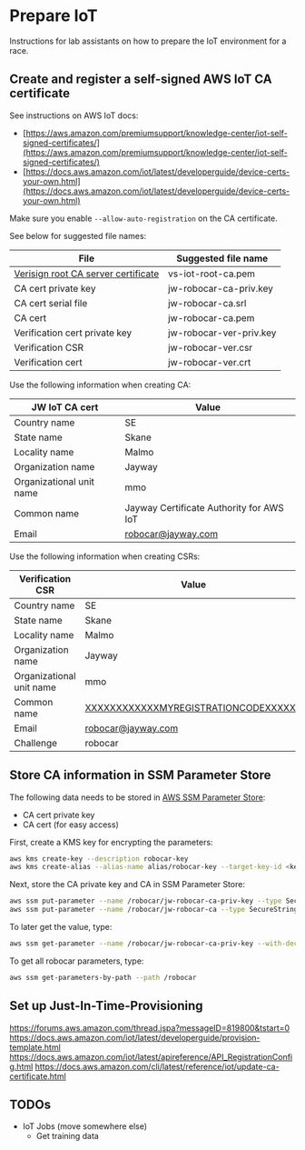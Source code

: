 # Prepare IoT

Instructions for lab assistants on how to prepare the IoT environment for a race.

## Create and register a self-signed AWS IoT CA certificate

See instructions on AWS IoT docs:
- [https://aws.amazon.com/premiumsupport/knowledge-center/iot-self-signed-certificates/](https://aws.amazon.com/premiumsupport/knowledge-center/iot-self-signed-certificates/)
- [https://docs.aws.amazon.com/iot/latest/developerguide/device-certs-your-own.html](https://docs.aws.amazon.com/iot/latest/developerguide/device-certs-your-own.html)

Make sure you enable `--allow-auto-registration` on the CA certificate.

See below for suggested file names:

| File | Suggested file name |
| -------------------- | ----- |
| [Verisign root CA server certificate](https://www.symantec.com/content/en/us/enterprise/verisign/roots/VeriSign-Class%203-Public-Primary-Certification-Authority-G5.pem) | vs-iot-root-ca.pem |
| CA cert private key | jw-robocar-ca-priv.key |
| CA cert serial file | jw-robocar-ca.srl      |
| CA cert             | jw-robocar-ca.pem      |
| Verification cert private key | jw-robocar-ver-priv.key |
| Verification CSR              | jw-robocar-ver.csr      |
| Verification cert             | jw-robocar-ver.crt      |

Use the following information when creating CA:

| JW IoT CA cert           | Value  |
| ------------------------ | ------ |
| Country name             | SE     |
| State name               | Skane  |
| Locality name            | Malmo  |
| Organization name        | Jayway |
| Organizational unit name | mmo    |
| Common name              | Jayway Certificate Authority for AWS IoT |
| Email                    | robocar@jayway.com |

Use the following information when creating CSRs:

| Verification CSR         | Value  |
| ------------------------ | -------|
| Country name             | SE     |
| State name               | Skane  |
| Locality name            | Malmo  |
| Organization name        | Jayway |
| Organizational unit name | mmo    |
| Common name              | [XXXXXXXXXXXXMYREGISTRATIONCODEXXXXXX](http://docs.aws.amazon.com/cli/latest/reference/iot/get-registration-code.html) |
| Email                    | robocar@jayway.com |
| Challenge                | robocar            |

## Store CA information in SSM Parameter Store

The following data needs to be stored in [AWS SSM Parameter Store](https://aws.amazon.com/systems-manager/):
- CA cert private key
- CA cert (for easy access)

First, create a KMS key for encrypting the parameters:
```bash
aws kms create-key --description robocar-key
aws kms create-alias --alias-name alias/robocar-key --target-key-id <key id from output>
```

Next, store the CA private key and CA in SSM Parameter Store:
```bash
aws ssm put-parameter --name /robocar/jw-robocar-ca-priv-key --type SecureString --key-id alias/robocar-key --value file://<path to jw-robocar-ca-priv.key>
aws ssm put-parameter --name /robocar/jw-robocar-ca --type SecureString --key-id alias/robocar-key --value file://<path to jw-robocar-ca.pem>
```

To later get the value, type:
```bash
aws ssm get-parameter --name /robocar/jw-robocar-ca-priv-key --with-decryption | jq -r '.Parameter.Value'
```

To get all robocar parameters, type:
```bash
aws ssm get-parameters-by-path --path /robocar
```

## Set up Just-In-Time-Provisioning

https://forums.aws.amazon.com/thread.jspa?messageID=819800&tstart=0
https://docs.aws.amazon.com/iot/latest/developerguide/provision-template.html
https://docs.aws.amazon.com/iot/latest/apireference/API_RegistrationConfig.html
https://docs.aws.amazon.com/cli/latest/reference/iot/update-ca-certificate.html

## TODOs

- IoT Jobs (move somewhere else)
   - Get training data
